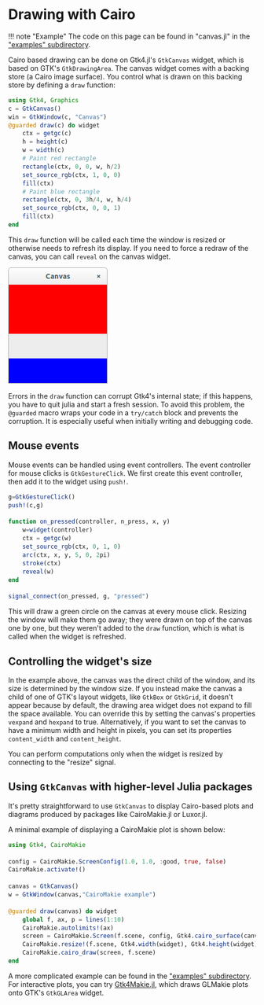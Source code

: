 # Drawing with Cairo

!!! note "Example"
    The code on this page can be found in "canvas.jl" in the ["examples" subdirectory](https://github.com/JuliaGtk/Gtk4.jl/tree/main/examples).

Cairo based drawing can be done on Gtk4.jl's `GtkCanvas` widget, which is based on GTK's `GtkDrawingArea`. The canvas widget comes with a backing store (a Cairo image surface). You control what is drawn on this backing store by defining a `draw` function:

```julia
using Gtk4, Graphics
c = GtkCanvas()
win = GtkWindow(c, "Canvas")
@guarded draw(c) do widget
    ctx = getgc(c)
    h = height(c)
    w = width(c)
    # Paint red rectangle
    rectangle(ctx, 0, 0, w, h/2)
    set_source_rgb(ctx, 1, 0, 0)
    fill(ctx)
    # Paint blue rectangle
    rectangle(ctx, 0, 3h/4, w, h/4)
    set_source_rgb(ctx, 0, 0, 1)
    fill(ctx)
end
```
This `draw` function will be called each time the window is resized or otherwise needs to refresh its display.
If you need to force a redraw of the canvas, you can call `reveal` on the canvas widget.

![canvas](figures/canvas.png)

Errors in the `draw` function can corrupt Gtk4's internal state; if
this happens, you have to quit julia and start a fresh session. To
avoid this problem, the `@guarded` macro wraps your code in a
`try/catch` block and prevents the corruption. It is especially useful
when initially writing and debugging code.

## Mouse events

Mouse events can be handled using event controllers. The event controller for
mouse clicks is `GtkGestureClick`. We first create this event controller, then
add it to the widget using `push!`.

```julia
g=GtkGestureClick()
push!(c,g)

function on_pressed(controller, n_press, x, y)
    w=widget(controller)
    ctx = getgc(w)
    set_source_rgb(ctx, 0, 1, 0)
    arc(ctx, x, y, 5, 0, 2pi)
    stroke(ctx)
    reveal(w)
end

signal_connect(on_pressed, g, "pressed")

```

This will draw a green circle on the canvas at every mouse click.
Resizing the window will make them go away; they were drawn on top of the
canvas one by one, but they weren't added to the `draw` function, which is what
is called when the widget is refreshed.

## Controlling the widget's size

In the example above, the canvas was the direct child of the window, and its size is determined by the window size.
If you instead make the canvas a child of one of GTK's layout widgets, like `GtkBox` or `GtkGrid`, it doesn't appear because by default, the drawing area widget does not expand to fill the space available.
You can override this by setting the canvas's properties `vexpand` and `hexpand` to true.
Alternatively, if you want to set the canvas to have a minimum width and height in pixels, you can set its properties `content_width` and `content_height`.

You can perform computations only when the widget is resized by connecting to the "resize" signal.

## Using `GtkCanvas` with higher-level Julia packages

It's pretty straightforward to use `GtkCanvas` to display Cairo-based plots and diagrams produced by packages like CairoMakie.jl or Luxor.jl.

A minimal example of displaying a CairoMakie plot is shown below:
```julia
using Gtk4, CairoMakie

config = CairoMakie.ScreenConfig(1.0, 1.0, :good, true, false)
CairoMakie.activate!()

canvas = GtkCanvas()
w = GtkWindow(canvas,"CairoMakie example")

@guarded draw(canvas) do widget
    global f, ax, p = lines(1:10)
    CairoMakie.autolimits!(ax) 	
    screen = CairoMakie.Screen(f.scene, config, Gtk4.cairo_surface(canvas))
    CairoMakie.resize!(f.scene, Gtk4.width(widget), Gtk4.height(widget))
    CairoMakie.cairo_draw(screen, f.scene)
end
```

A more complicated example can be found in the ["examples" subdirectory](https://github.com/JuliaGtk/Gtk4.jl/tree/main/examples).
For interactive plots, you can try [Gtk4Makie.jl](https://github.com/JuliaGtk/Gtk4Makie.jl), which draws GLMakie plots onto GTK's `GtkGLArea` widget.